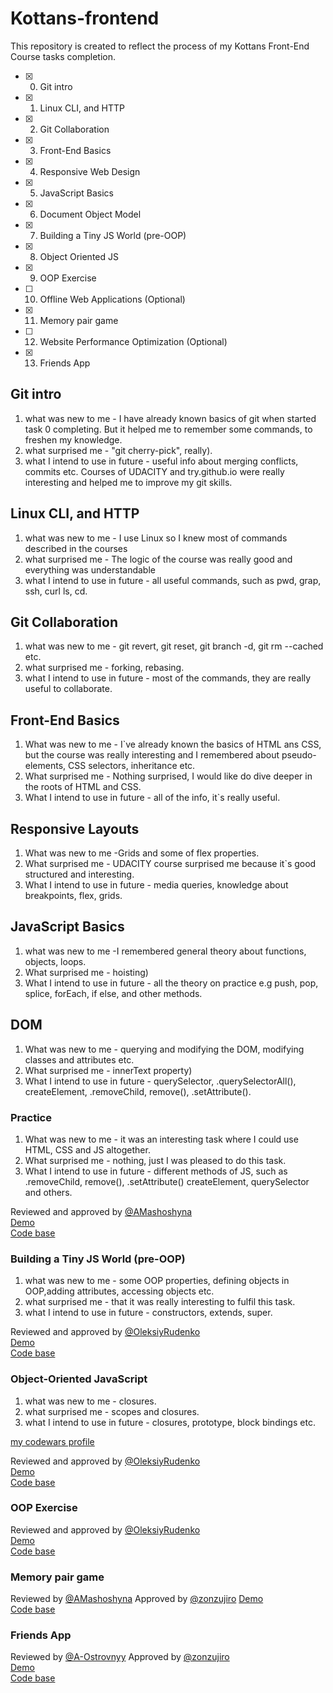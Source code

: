 # Kottans-frontend
This repository is created to reflect the process of my Kottans Front-End Course tasks completion.

 - [x] 0. Git intro
 - [x] 1. Linux CLI, and HTTP
 - [x] 2. Git Collaboration
 - [x] 3. Front-End Basics
 - [x] 4. Responsive Web Design
 - [x] 5. JavaScript Basics
 - [x] 6. Document Object Model
 - [x] 7. Building a Tiny JS World (pre-OOP)
 - [x] 8. Object Oriented JS
 - [x] 9. OOP Exercise
 - [ ] 10. Offline Web Applications (Optional)
 - [x] 11. Memory pair game
 - [ ] 12. Website Performance Optimization (Optional)
 - [x] 13. Friends App

## Git intro
1) what was new to me - I have already known basics of git when started task 0 completing. But it helped me to remember some commands, to freshen my knowledge.  
2) what surprised me - "git cherry-pick", really).
3) what I intend to use in future - useful info about merging conflicts, commits etc.
Courses of UDACITY and try.github.io were really interesting and helped me to improve my git skills.

## Linux CLI, and HTTP

1) what was new to me - I use Linux so I knew most of commands described in the courses
2) what surprised me - The logic of the course was really good and everything was understandable
3) what I intend to use in future - all useful commands, such as  pwd, grap, ssh, curl ls, cd.

## Git Collaboration

1) what was new to me - git revert, git reset, git branch -d, git rm --cached etc.
2) what surprised me - forking, rebasing.
3) what I intend to use in future - most of the commands, they are really useful to collaborate.

## Front-End Basics

1) What was new to me - I`ve already known the basics  of HTML ans CSS, but the course was really interesting and I remembered about pseudo-elements,  CSS selectors, inheritance etc.
2) What surprised me - Nothing surprised, I would like do dive deeper in the roots of HTML and CSS.
3) What I intend to use in future - all of the info, it`s really useful.


## Responsive Layouts

1) What was new to me -Grids and some of flex properties.
2) What surprised me - UDACITY course surprised me because it`s good structured and interesting.
3) What I intend to use in future - media queries, knowledge about breakpoints, flex, grids.

## JavaScript Basics

1) what was new to me -I remembered general theory about functions, objects, loops.
2) What surprised me - hoisting)
3) What I intend to use in future - all the theory on practice e.g push, pop, splice, forEach, if else, and other methods.

## DOM

1) What was new to me - querying and modifying the DOM, modifying classes and attributes etc.
2) What surprised me -  innerText property)
2) What I intend to use in future - querySelector,  .querySelectorAll(), createElement, .removeChild, remove(), .setAttribute().

### Practice

1) What was new to me - it was an interesting task where I could use HTML, CSS and JS altogether.
2) What surprised me - nothing, just I was pleased to do this task.
3) What I intend to use in future -  different methods of JS, such as  .removeChild, remove(), .setAttribute() createElement, querySelector and others.

Reviewed and approved by [@AMashoshyna](https://github.com/AMashoshyna)  
[Demo](https://iamsokol.github.io/js_dom/)  
[Code base](https://github.com/iamsokol/iamsokol.github.io/tree/master/js_dom)  

###  Building a Tiny JS World (pre-OOP)

1) what was new to me - some OOP properties, defining objects in OOP,adding attributes, accessing objects etc.
2) what surprised me - that it was really interesting to fulfil this task.
3) what I intend to use in future - constructors, extends, super.


Reviewed and approved by [@OleksiyRudenko](https://github.com/OleksiyRudenko)  
[Demo](https://iamsokol.github.io/a-tiny-JS-world/)  
[Code base](https://github.com/iamsokol/iamsokol.github.io/tree/master/a-tiny-JS-world)  

###  Object-Oriented JavaScript

1) what was new to me - closures.  
2) what surprised me - scopes and closures.  
3) what I intend to use in future - closures, prototype, block bindings etc.  

[my codewars profile](https://www.codewars.com/users/iamsokol)  

Reviewed and approved by [@OleksiyRudenko](https://github.com/OleksiyRudenko)  
[Demo](https://iamsokol.github.io/a-tiny-JS-world-2/)  
[Code base](https://github.com/iamsokol/iamsokol.github.io/tree/master/a-tiny-JS-world-2)  

### OOP Exercise  

Reviewed and approved by [@OleksiyRudenko](https://github.com/OleksiyRudenko)  
[Demo](https://iamsokol.github.io/frogger-arcade-game/)  
[Code base](https://github.com/iamsokol/iamsokol.github.io/tree/master/frogger-arcade-game)  

### Memory pair game  

Reviewed by [@AMashoshyna](https://github.com/AMashoshyna) 
Approved by [@zonzujiro](https://github.com/zonzujiro) 
[Demo](https://iamsokol.github.io/memory-pair-game/)  
[Code base](https://github.com/iamsokol/iamsokol.github.io/tree/master/memory-pair-game)  

### Friends App  

Reviewed by [@A-Ostrovnyy](https://github.com/A-Ostrovnyy) 
Approved by [@zonzujiro](https://github.com/zonzujiro)  
[Demo](https://iamsokol.github.io/friends-app/)  
[Code base](https://github.com/iamsokol/iamsokol.github.io/tree/master/friends-app)  


